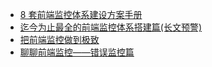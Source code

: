 
* [8 套前端监控体系建设方案手册](https://mp.weixin.qq.com/s/7obPxiu5I-xKd3ehzzaUNQ)
* [迄今为止最全的前端监控体系搭建篇(长文预警)](https://mp.weixin.qq.com/s?__biz=MzA5NjUxMTM2MQ==&mid=2247491689&idx=1&sn=8e4d307f7ecfa8c2ef82d0aeac846f4a&scene=21#wechat_redirect)
* [把前端监控做到极致](https://juejin.cn/post/6844903545733398536)
* [聊聊前端监控——错误监控篇](https://juejin.cn/post/6867773840768909326)